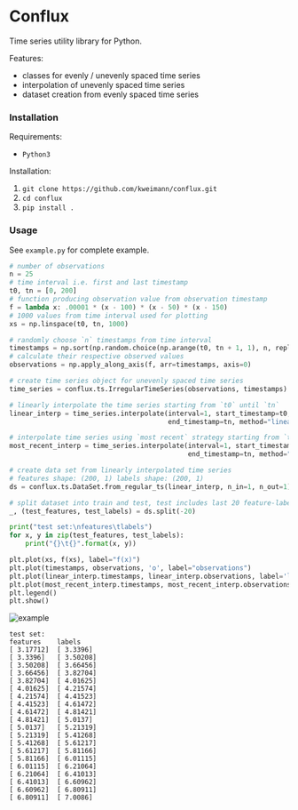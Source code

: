 # Conflux

Time series utility library for Python.

Features:
* classes for evenly / unevenly spaced time series
* interpolation of unevenly spaced time series
* dataset creation from evenly spaced time series

### Installation

Requirements:
* `Python3`

Installation:
1. `git clone https://github.com/kweimann/conflux.git`
2. `cd conflux`
3. `pip install .`

### Usage

See `example.py` for complete example.

```python
# number of observations
n = 25  
# time interval i.e. first and last timestamp
t0, tn = [0, 200]
# function producing observation value from observation timestamp
f = lambda x: .00001 * (x - 100) * (x - 50) * (x - 150)
# 1000 values from time interval used for plotting
xs = np.linspace(t0, tn, 1000)

# randomly choose `n` timestamps from time interval
timestamps = np.sort(np.random.choice(np.arange(t0, tn + 1, 1), n, replace=False))
# calculate their respective observed values
observations = np.apply_along_axis(f, arr=timestamps, axis=0)

# create time series object for unevenly spaced time series
time_series = conflux.ts.IrregularTimeSeries(observations, timestamps)

# linearly interpolate the time series starting from `t0` until `tn`
linear_interp = time_series.interpolate(interval=1, start_timestamp=t0,
                                        end_timestamp=tn, method="linear")

# interpolate time series using `most recent` strategy starting from `t0` until `tn`
most_recent_interp = time_series.interpolate(interval=1, start_timestamp=t0,
                                             end_timestamp=tn, method="most_recent")

# create data set from linearly interpolated time series
# features shape: (200, 1) labels shape: (200, 1)
ds = conflux.ts.DataSet.from_regular_ts(linear_interp, n_in=1, n_out=1)  

# split dataset into train and test, test includes last 20 feature-label pairs
_, (test_features, test_labels) = ds.split(-20)

print("test set:\nfeatures\tlabels")
for x, y in zip(test_features, test_labels):
    print("{}\t{}".format(x, y))

plt.plot(xs, f(xs), label="f(x)")
plt.plot(timestamps, observations, 'o', label="observations")
plt.plot(linear_interp.timestamps, linear_interp.observations, label='linear interp')
plt.plot(most_recent_interp.timestamps, most_recent_interp.observations, label='most recent interp')
plt.legend()
plt.show()

```

![example](https://user-images.githubusercontent.com/8287691/37554460-5cb060a0-29d9-11e8-8dfc-c36cc8945e69.png)

```
test set:
features	labels
[ 3.17712]	[ 3.3396]
[ 3.3396]	[ 3.50208]
[ 3.50208]	[ 3.66456]
[ 3.66456]	[ 3.82704]
[ 3.82704]	[ 4.01625]
[ 4.01625]	[ 4.21574]
[ 4.21574]	[ 4.41523]
[ 4.41523]	[ 4.61472]
[ 4.61472]	[ 4.81421]
[ 4.81421]	[ 5.0137]
[ 5.0137]	[ 5.21319]
[ 5.21319]	[ 5.41268]
[ 5.41268]	[ 5.61217]
[ 5.61217]	[ 5.81166]
[ 5.81166]	[ 6.01115]
[ 6.01115]	[ 6.21064]
[ 6.21064]	[ 6.41013]
[ 6.41013]	[ 6.60962]
[ 6.60962]	[ 6.80911]
[ 6.80911]	[ 7.0086]
```
